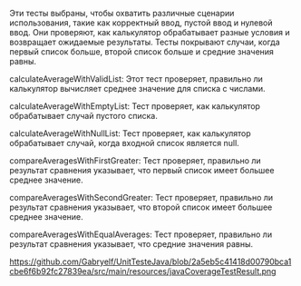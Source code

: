 Эти тесты выбраны, чтобы охватить различные сценарии использования, такие как корректный ввод, пустой ввод и нулевой ввод.
Они проверяют, как калькулятор обрабатывает разные условия и возвращает ожидаемые результаты.
Тесты покрывают случаи, когда первый список больше, второй список больше и средние значения равны.

calculateAverageWithValidList: Этот тест проверяет, правильно ли калькулятор вычисляет среднее значение для списка с числами. 

calculateAverageWithEmptyList: Тест проверяет, как калькулятор обрабатывает случай пустого списка. 

calculateAverageWithNullList: Тест проверяет, как калькулятор обрабатывает случай, когда входной список является null. 

compareAveragesWithFirstGreater: Тест проверяет, правильно ли результат сравнения указывает, что первый список имеет большее среднее значение. 

compareAveragesWithSecondGreater: Тест проверяет, правильно ли результат сравнения указывает, что второй список имеет большее среднее значение.

compareAveragesWithEqualAverages: Тест проверяет, правильно ли результат сравнения указывает, что средние значения равны. 


https://github.com/Gabryelf/UnitTesteJava/blob/2a5eb5c41418d00790bca1cbe6f6b92fc27839ea/src/main/resources/javaCoverageTestResult.png
